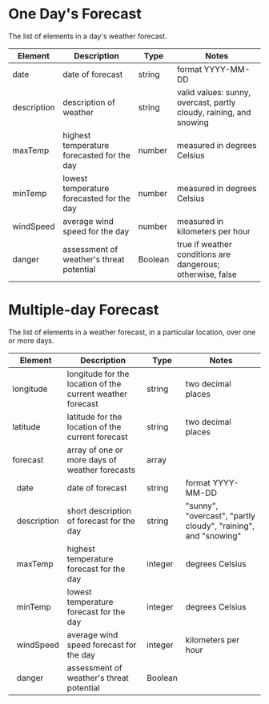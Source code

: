
# One Day's Forecast

The list of elements in a day's weather forecast.

|Element|Description|Type|Notes|
|-|-|-|-|
|date|date of forecast|string|format YYYY-MM-DD|
|description|description of weather|string|valid values: sunny, overcast, partly cloudy, raining, and snowing|
|maxTemp|highest temperature forecasted for the day|number|measured in degrees Celsius|
|minTemp|lowest temperature forecasted for the day|number|measured in degrees Celsius|
|windSpeed|average wind speed for the day|number|measured in kilometers per hour|
|danger|assessment of weather's threat potential|Boolean|true if weather conditions are dangerous; otherwise, false|



# Multiple-day Forecast

The list of elements in a weather forecast, in a particular location, over one or more days.

|Element|Description|Type|Notes|
|-|-|-|-|
|longitude|longitude for the location of the current weather forecast|string|two decimal places|
|latitude|latitude for the location of the current forecast|string|two decimal places|
|forecast|array of one or more days of weather forecasts|array|
|&nbsp;&nbsp;date|date of forecast|string|format YYYY-MM-DD|
|&nbsp;&nbsp;description|short description of forecast for the day|string|"sunny", "overcast", "partly cloudy", "raining", and "snowing"|
|&nbsp;&nbsp;maxTemp|highest temperature forecast for the day|integer|degrees Celsius|
|&nbsp;&nbsp;minTemp|lowest temperature forecast for the day|integer|degrees Celsius|
|&nbsp;&nbsp;windSpeed|average wind speed forecast for the day|integer|kilometers per hour|
|&nbsp;&nbsp;danger|assessment of weather's threat potential|Boolean
